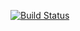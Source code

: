 [![Build Status](https://secure.travis-ci.org/wenzowski/refinery-enrollment.png?branch=dev)](http://travis-ci.org/wenzowski/refinery-enrollment)
